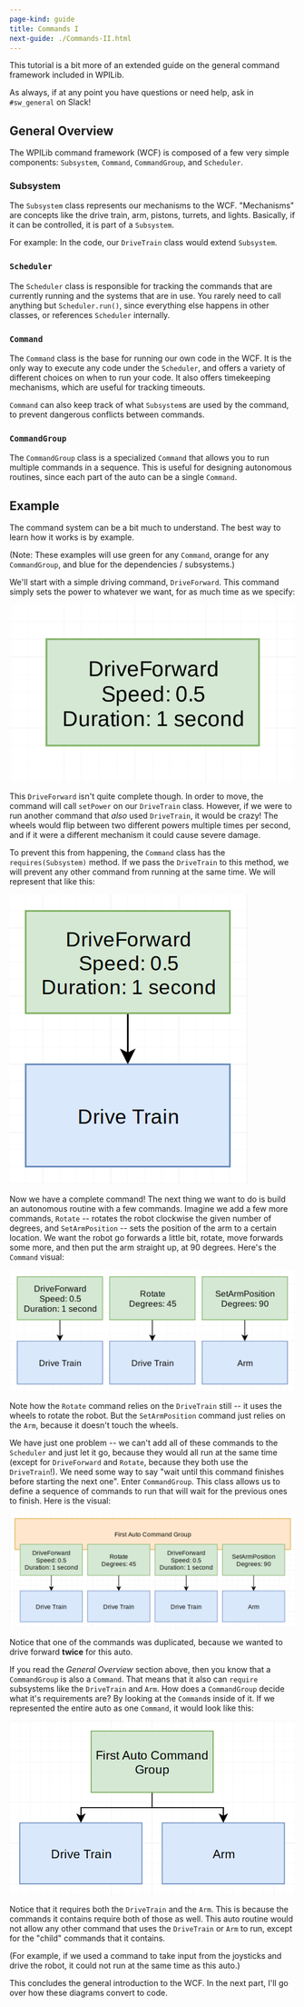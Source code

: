 ```yaml
---
page-kind: guide
title: Commands I
next-guide: ./Commands-II.html
---
```

This tutorial is a bit more of an extended guide on the general command
framework included in WPILib.

As always, if at any point you have questions or need help, ask in `#sw_general`
on Slack!

## General Overview
The WPILib command framework (WCF) is composed of a few very simple
components: `Subsystem`, `Command`, `CommandGroup`, and `Scheduler`.

### Subsystem
The `Subsystem` class represents our mechanisms to the WCF.
"Mechanisms" are concepts like the drive train, arm, pistons,
turrets, and lights. Basically, if it can be controlled, it is
part of a `Subsystem`.

For example: In the code, our `DriveTrain` class would extend `Subsystem`.

### `Scheduler`
The `Scheduler` class is responsible for tracking the commands that
are currently running and the systems that are in use. You rarely
need to call anything but `Scheduler.run()`, since everything else
happens in other classes, or references `Scheduler` internally.

### `Command`
The `Command` class is the base for running our own code in the WCF.
It is the only way to execute any code under the `Scheduler`, and
offers a variety of different choices on when to run your code.
It also offers timekeeping mechanisms, which are useful for tracking
timeouts.

`Command` can also keep track of what `Subsystem`s are used by the
command, to prevent dangerous conflicts between commands.

### `CommandGroup`
The `CommandGroup` class is a specialized `Command` that allows you
to run multiple commands in a sequence. This is useful for designing
autonomous routines, since each part of the auto can be a single
`Command`.

## Example
The command system can be a bit much to understand. The best way to
learn how it works is by example.

(Note: These examples will use green for any `Command`, orange for
any `CommandGroup`, and blue for the dependencies / subsystems.)
 
We'll start with a simple driving
command, `DriveForward`. This command simply sets the power to
whatever we want, for as much time as we specify:

![Drive Forward](img/DriveForward.png)

This `DriveForward` isn't quite complete though. In order to
move, the command will call `setPower` on our `DriveTrain`
class. However, if we were to run another command that _also_
used `DriveTrain`, it would be crazy! The wheels would flip
between two different powers multiple times per second, and
if it were a different mechanism it could cause severe damage.

To prevent this from happening, the `Command` class has the
`requires(Subsystem)` method. If we pass the `DriveTrain` to
this method, we will prevent any other command from running
at the same time. We will represent that like this:

![Drive Forward With Dependencies](img/DriveForwardWithDependencies.png)

Now we have a complete command! The next thing we want to do is build
an autonomous routine with a few commands. Imagine we add a few more
commands, `Rotate` -- rotates the robot clockwise the given number of
degrees, and `SetArmPosition` -- sets the position of the arm to a
certain location. We want the robot go forwards a little bit,
rotate, move forwards some more, and then put the arm straight up,
at 90 degrees. Here's the `Command` visual:

![1st Auto Commands](img/FirstAutoCommands.png)

Note how the `Rotate` command relies on the `DriveTrain` still --
it uses the wheels to rotate the robot. But the `SetArmPosition`
command just relies on the `Arm`, because it doesn't touch the wheels.

We have just one problem -- we can't add all of these commands to the
`Scheduler` and just let it go, because they would all run at the
same time (except for `DriveForward` and `Rotate`, because they both
use the `DriveTrain`!). We need some way to say "wait until this
command finishes before starting the next one". Enter `CommandGroup`.
This class allows us to define a sequence of commands to run that
will wait for the previous ones to finish. Here is the visual:

![1st Auto Command Group](img/FirstAutoCommandGroup.png)

Notice that one of the commands was duplicated, because we wanted
to drive forward **twice** for this auto.

If you read the *General Overview* section above, then you know that
a `CommandGroup` is also a `Command`. That means that it also can
`require` subsystems like the `DriveTrain` and `Arm`. How does a
`CommandGroup` decide what it's requirements are? By looking at the
`Command`s inside of it. If we represented the entire auto as one
`Command`, it would look like this:

![1st Auto Command](img/FirstAutoCommand.png)

Notice that it requires both the `DriveTrain` and the `Arm`. This is
because the commands it contains require both of those as well. This
auto routine would not allow any other command that uses the `DriveTrain`
or `Arm` to run, except for the "child" commands that it contains.

(For example, if we used a command to take input from the joysticks
and drive the robot, it could not run at the same time as this auto.)

This concludes the general introduction to the WCF. In the next part,
I'll go over how these diagrams convert to code.
